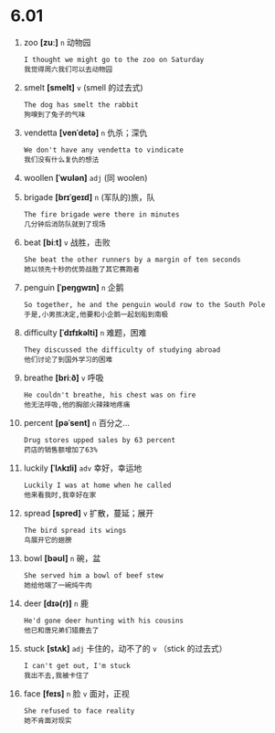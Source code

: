 # 6.01

1. zoo **[zuː]** `n` 动物园

   ```
   I thought we might go to the zoo on Saturday
   我觉得周六我们可以去动物园
   ```

2. smelt **[smelt]** `v` (smell 的过去式)

   ```
   The dog has smelt the rabbit
   狗嗅到了兔子的气味
   ```

3. vendetta **[venˈdetə]** `n` 仇杀；深仇

   ```
   We don't have any vendetta to vindicate
   我们没有什么复仇的想法
   ```

4. woollen **[ˈwʊlən]** `adj` (同 woolen)

5. brigade **[brɪˈɡeɪd]** `n` (军队的)旅，队

   ```
   The fire brigade were there in minutes
   几分钟后消防队就到了现场
   ```

6. beat **[biːt]** `v` 战胜，击败

   ```
   She beat the other runners by a margin of ten seconds
   她以领先十秒的优势战胜了其它赛跑者
   ```

7. penguin **[ˈpeŋɡwɪn]** `n` 企鹅

   ```
   So together, he and the penguin would row to the South Pole
   于是,小男孩决定,他要和小企鹅一起划船到南极
   ```

8. difficulty **[ˈdɪfɪkəlti]** `n` 难题，困难

   ```
   They discussed the difficulty of studying abroad
   他们讨论了到国外学习的困难
   ```

9. breathe **[briːð]** `v` 呼吸

   ```
   He couldn't breathe, his chest was on fire
   他无法呼吸,他的胸部火辣辣地疼痛
   ```

10. percent **[pəˈsent]** `n` 百分之...

    ```
    Drug stores upped sales by 63 percent
    药店的销售额增加了63%
    ```

11. luckily **[ˈlʌkɪli]** `adv` 幸好，幸运地

    ```
    Luckily I was at home when he called
    他来看我时,我幸好在家
    ```

12. spread **[spred]** `v` 扩散，蔓延；展开

    ```
    The bird spread its wings
    鸟展开它的翅膀
    ```

13. bowl **[bəʊl]** `n` 碗，盆

    ```
    She served him a bowl of beef stew
    她给他端了一碗炖牛肉
    ```

14. deer **[dɪə(r)]** `n` 鹿

    ```
    He'd gone deer hunting with his cousins
    他已和唐兄弟们猎鹿去了
    ```

15. stuck **[stʌk]** `adj` 卡住的，动不了的 `v` （stick 的过去式）

    ```
    I can't get out, I'm stuck
    我出不去,我被卡住了
    ```

16. face **[feɪs]** `n` 脸 `v` 面对，正视
    ```
    She refused to face reality
    她不肯面对现实
    ```
